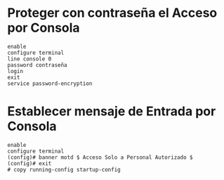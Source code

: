 # Proteger con contraseña el Acceso por Consola

    enable
    configure terminal 
    line console 0
    password contraseña
    login
    exit
    service password-encryption

# Establecer mensaje de Entrada por Consola 

    enable
    configure terminal
    (config)# banner motd $ Acceso Solo a Personal Autorizado $
    (config)# exit
    # copy running-config startup-config
